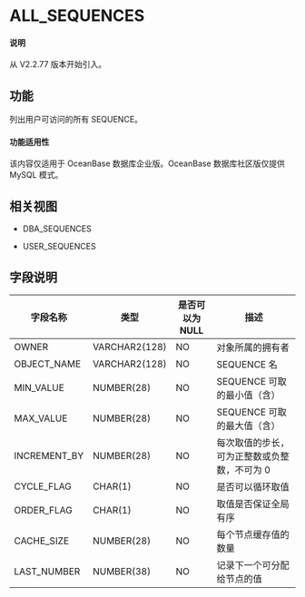 # ALL_SEQUENCES

<main id="notice" type='explain'>
  <h4>说明</h4>
  <p>从 V2.2.77 版本开始引入。</p>
</main>

## 功能

列出用户可访问的所有 SEQUENCE。

  <main id="notice" >
    <h4>功能适用性</h4>
    <p>该内容仅适用于 OceanBase 数据库企业版。OceanBase 数据库社区版仅提供 MySQL 模式。</p>
  </main>

## 相关视图

* DBA_SEQUENCES

* USER_SEQUENCES

## 字段说明

|   **字段名称**   |    **类型**     | **是否可以为 NULL** |         **描述**          |
|--------------|---------------|----------------|-------------------------|
| OWNER        | VARCHAR2(128) | NO             | 对象所属的拥有者                |
| OBJECT_NAME  | VARCHAR2(128) | NO             | SEQUENCE 名              |
| MIN_VALUE    | NUMBER(28)    | NO             | SEQUENCE 可取的最小值（含）      |
| MAX_VALUE    | NUMBER(28)    | NO             | SEQUENCE 可取的最大值（含）      |
| INCREMENT_BY | NUMBER(28)    | NO             | 每次取值的步长，可为正整数或负整数，不可为 0 |
| CYCLE_FLAG   | CHAR(1)       | NO             | 是否可以循环取值                |
| ORDER_FLAG   | CHAR(1)       | NO             | 取值是否保证全局有序              |
| CACHE_SIZE   | NUMBER(28)    | NO             | 每个节点缓存值的数量              |
| LAST_NUMBER  | NUMBER(38)    | NO             | 记录下一个可分配给节点的值           |
